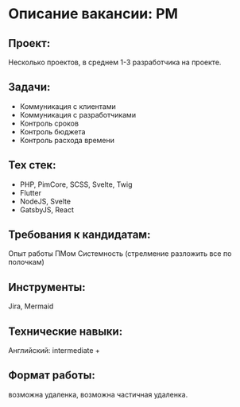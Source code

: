 # Описание вакансии: PM
## Проект: 
Несколько проектов, в среднем 1-3 разработчика на проекте. 

## Задачи: 
- Коммуникация с клиентами
- Коммуникация с разработчиками
- Контроль сроков
- Контроль бюджета
- Контроль расхода времени
## Тех стек: 
- PHP, PimCore, SCSS, Svelte, Twig
- Flutter
- NodeJS, Svelte
- GatsbyJS, React

## Требования к кандидатам:
Опыт работы ПМом
Системность (стрелмение разложить все по полочкам)
## Инструменты: 
Jira, Mermaid
## Технические навыки: 
Английский: intermediate +

## Формат работы: 
возможна удаленка, возможна частичная удаленка.